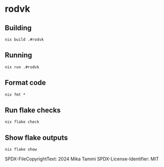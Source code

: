 rodvk
=====

Building
--------
`nix build .#rodvk`

Running
-------
`nix run .#rodvk`

Format code
-----------
`nix fmt *`

Run flake checks
----------------
`nix flake check`

Show flake outputs
------------------
`nix flake show`

SPDX-FileCopyrightText: 2024 Mika Tammi
SPDX-License-Identifier: MIT

